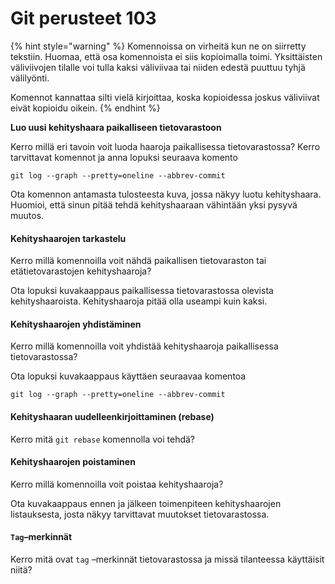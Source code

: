 # Git perusteet 103

{% hint style="warning" %}
Komennoissa on virheitä kun ne on siirretty tekstiin. Huomaa, että osa komennoista ei siis kopioimalla toimi. Yksittäisten väliviivojen tilalle voi tulla kaksi väliviivaa tai niiden edestä puuttuu tyhjä välilyönti. 

Komennot kannattaa silti vielä kirjoittaa, koska kopioidessa joskus väliviivat eivät kopioidu oikein.
{% endhint %}

**Luo uusi kehityshaara paikalliseen tietovarastoon**

Kerro millä eri tavoin voit luoda haaroja paikallisessa tietovarastossa? Kerro tarvittavat komennot ja anna lopuksi seuraava komento

`git log --graph --pretty=oneline --abbrev-commit`

Ota komennon antamasta tulosteesta kuva, jossa näkyy luotu kehityshaara. Huomioi, että sinun pitää tehdä kehityshaaraan vähintään yksi pysyvä muutos.

#### Kehityshaarojen tarkastelu <a id="kehityshaarojen-tarkastelu"></a>

Kerro millä komennoilla voit nähdä paikallisen tietovaraston tai etätietovarastojen kehityshaaroja?

Ota lopuksi kuvakaappaus paikallisessa tietovarastossa olevista kehityshaaroista. Kehityshaaroja pitää olla useampi kuin kaksi.

#### Kehityshaarojen yhdistäminen <a id="kehityshaarojen-yhdist%C3%A4minen"></a>

Kerro millä komennoilla voit yhdistää kehityshaaroja paikallisessa tietovarastossa?

Ota lopuksi kuvakaappaus käyttäen seuraavaa komentoa

`git log --graph --pretty=oneline --abbrev-commit`

#### Kehityshaaran uudelleenkirjoittaminen \(rebase\) <a id="kehityshaaran-uudelleenkirjoittaminen-rebase"></a>

Kerro mitä `git rebase` komennolla voi tehdä?

#### Kehityshaarojen poistaminen <a id="kehityshaarojen-poistaminen"></a>

Kerro millä komennoilla voit poistaa kehityshaaroja?

Ota kuvakaappaus ennen ja jälkeen toimenpiteen kehityshaarojen listauksesta, josta näkyy tarvittavat muutokset tietovarastossa.

#### `Tag`–merkinnät <a id="tag%E2%80%93merkinn%C3%A4t"></a>

Kerro mitä ovat `tag` –merkinnät tietovarastossa ja missä tilanteessa käyttäisit niitä?

